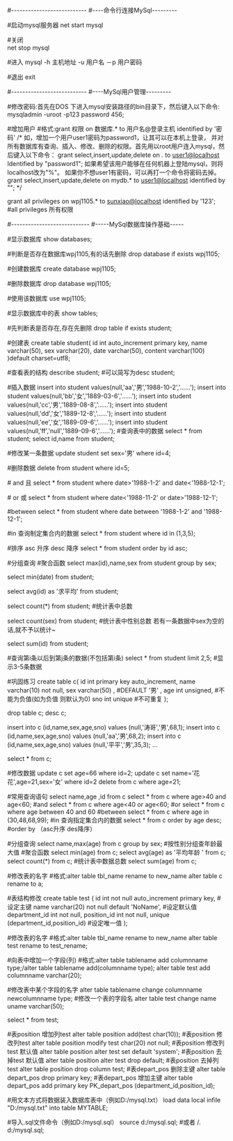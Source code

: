 \#---------------------------
\#----命令行连接MySql---------

\#启动mysql服务器
net start mysql

\#关闭   
net stop mysql  

\#进入
mysql -h 主机地址 -u 用户名 －p 用户密码 

\#退出
exit

\#---------------------------
\#----MySql用户管理---------

\#修改密码:首先在DOS 下进入mysql安装路径的bin目录下，然后键入以下命令:
mysqladmin -uroot -p123 password 456;

\#增加用户
\#格式:grant 权限 on 数据库.* to 用户名@登录主机 identified by '密码'
/*
如，增加一个用户user1密码为password1，让其可以在本机上登录， 并对所有数据库有查询、插入、修改、删除的权限。首先用以root用户连入mysql，然后键入以下命令： 
grant select,insert,update,delete on *.* to [user1@localhost](mailto:user1@localhost) Identified by "password1"; 
如果希望该用户能够在任何机器上登陆mysql，则将localhost改为"%"。 
如果你不想user1有密码，可以再打一个命令将密码去掉。 
grant select,insert,update,delete on mydb.* to [user1@localhost](mailto:user1@localhost) identified by ""; 
*/

grant all privileges on wpj1105.* to [sunxiao@localhost](mailto:sunxiao@localhost) identified by '123';   #all privileges 所有权限

\#----------------------------
\#-----MySql数据库操作基础-----

\#显示数据库
show databases;

\#判断是否存在数据库wpj1105,有的话先删除
drop database if exists wpj1105;

\#创建数据库
create database wpj1105;

\#删除数据库
drop database wpj1105;

\#使用该数据库
use wpj1105;

\#显示数据库中的表
show tables;

\#先判断表是否存在,存在先删除
drop table if exists student;

\#创建表
create table student(
id int auto_increment primary key,
name varchar(50),
sex varchar(20),
date varchar(50),
content varchar(100)
)default charset=utf8;



\#查看表的结构
describe student;  #可以简写为desc student;

\#插入数据
insert into student values(null,'aa','男','1988-10-2','......');
insert into student values(null,'bb','女','1889-03-6','......');
insert into student values(null,'cc','男','1889-08-8','......');
insert into student values(null,'dd','女','1889-12-8','......');
insert into student values(null,'ee','女','1889-09-6','......');
insert into student values(null,'ff','null','1889-09-6','......');
\#查询表中的数据
select * from student;
select id,name from student;

\#修改某一条数据
update student set sex='男' where id=4;

\#删除数据
delete from student where id=5;

\# and 且
select * from student where date>'1988-1-2' and date<'1988-12-1';

\# or 或
select * from student where date<'1988-11-2' or date>'1988-12-1';

\#between
select * from student where date between '1988-1-2' and '1988-12-1';

\#in 查询制定集合内的数据
select * from student where id in (1,3,5);

\#排序 asc 升序  desc 降序
select * from student order by id asc;

\#分组查询 #聚合函数 
select max(id),name,sex from student group by sex;

select min(date) from student;

select avg(id) as '求平均' from student;

select count(*) from student;   #统计表中总数

select count(sex) from student;   #统计表中性别总数  若有一条数据中sex为空的话,就不予以统计~

select sum(id) from student;

\#查询第i条以后到第j条的数据(不包括第i条)
select * from student limit 2,5;  #显示3-5条数据

\#巩固练习
create table c(
 id int primary key auto_increment,
 name varchar(10) not null,
 sex varchar(50) ,  #DEFAULT '男' ,
 age int unsigned, #不能为负值(如为负值 则默认为0)
 sno int unique    #不可重复
);

drop table c;
desc c;

insert into c (id,name,sex,age,sno) values (null,'涛哥','男',68,1);
insert into c (id,name,sex,age,sno) values (null,'aa','男',68,2);
insert into c (id,name,sex,age,sno) values (null,'平平','男',35,3);
...

select * from c;

\#修改数据 
update c set age=66 where id=2;
update c set name='花花',age=21,sex='女' where id=2
delete from c where age=21;

\#常用查询语句
select name,age ,id from c
select * from c where age>40 and age<60;  #and
select * from c where age<40 or age<60;  #or
select * from c where age between 40 and 60 #between
select * from c where age in (30,48,68,99);     #in 查询指定集合内的数据
select * from c order by age desc;      #order by （asc升序 des降序）

\#分组查询
select name,max(age) from c group by sex;  #按性别分组查年龄最大值
\#聚合函数
select min(age) from c;
select avg(age) as '平均年龄 ' from c;
select count(*) from c;  #统计表中数据总数
select sum(age) from c;

\#修改表的名字
\#格式:alter table tbl_name rename to new_name
alter table c rename to a;

\#表结构修改
create table test
(
id int not null auto_increment primary key, #设定主键
name varchar(20) not null default 'NoName', #设定默认值
department_id int not null,
position_id int not null,
unique (department_id,position_id) #设定唯一值
);

\#修改表的名字
\#格式:alter table tbl_name rename to new_name
alter table test rename to test_rename;

\#向表中增加一个字段(列)
\#格式:alter table tablename add columnname type;/alter table tablename add(columnname type);
alter table test add  columnname varchar(20);

\#修改表中某个字段的名字
alter table tablename change columnname newcolumnname type;  #修改一个表的字段名
alter table test change name uname varchar(50);

select * from test;

#表position 增加列test
alter table position add(test char(10));
#表position 修改列test
alter table position modify test char(20) not null;
#表position 修改列test 默认值
alter table position alter test set default 'system';
#表position 去掉test 默认值
alter table position alter test drop default;
#表position 去掉列test
alter table position drop column test;
#表depart_pos 删除主键
alter table depart_pos drop primary key;
#表depart_pos 增加主键
alter table depart_pos add primary key PK_depart_pos
(department_id,position_id);

\#用文本方式将数据装入数据库表中（例如D:/mysql.txt）
load data local infile "D:/mysql.txt" into table MYTABLE;

\#导入.sql文件命令（例如D:/mysql.sql）
source d:/mysql.sql;  #或者  /. d:/mysql.sql;